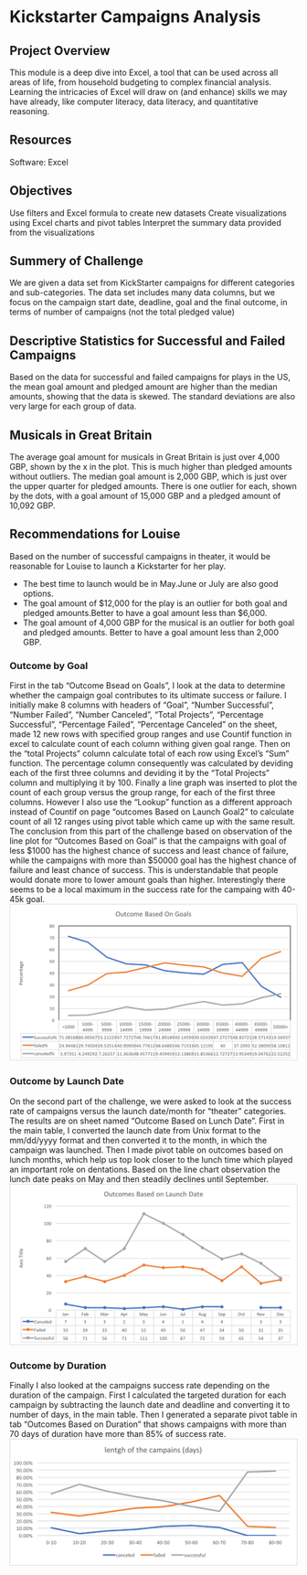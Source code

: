 # Kickstarter Campaigns Analysis

## Project Overview
This module is a deep dive into Excel, a tool that can be used across all areas of life, from household budgeting to complex financial analysis. Learning the intricacies of Excel will draw on (and enhance) skills we may have already, like computer literacy, data literacy, and quantitative reasoning.
## Resources
Software: Excel

## Objectives
Use filters and Excel formula to create new datasets
Create visualizations using Excel charts and pivot tables
Interpret the summary data provided from the visualizations

## Summery of Challenge
We are given a data set from KickStarter campaigns for different categories and sub-categories. The data set includes many data columns, but we focus on the campaign start date, deadline, goal and the final outcome, in terms of number of campaigns (not the total pledged value)


## Descriptive Statistics for Successful and Failed Campaigns
Based on the data for successful and failed campaigns for plays in the US, the mean goal amount and pledged amount are higher than the median amounts, showing that the data is skewed. The standard deviations are also very large for each group of data.

## Musicals in Great Britain
The average goal amount for musicals in Great Britain is just over 4,000 GBP, shown by the x in the plot. This is much higher than pledged amounts without outliers. The median goal amount is 2,000 GBP, which is just over the upper quarter for pledged amounts. There is one outlier for each, shown by the dots, with a goal amount of 15,000 GBP and a pledged amount of 10,092 GBP.
## Recommendations for Louise
Based on the number of successful campaigns in theater, it would be reasonable for Louise to launch a Kickstarter for her play.

- The best time to launch would be in May.June or July are also good options.
- The goal amount of $12,000 for the play is an outlier for both goal and pledged amounts.Better to have a goal amount less than $6,000.
- The goal amount of 4,000 GBP for the musical is an outlier for both goal and pledged amounts. Better to have a goal amount less than 2,000 GBP.


### Outcome by Goal
First in the tab “Outcome Bsead on Goals”, I look at the data to determine whether the campaign goal contributes to its ultimate success or failure. I initially make 8 columns with headers of “Goal”, “Number Successful”, “Number Failed”, “Number Canceled”, “Total Projects”, “Percentage Successful”, “Percentage Failed”, “Percentage Canceled” on the sheet, made 12 new rows with specified group ranges and use Countif function in excel to calculate count of each column withing given goal range. Then on the “total Projects” column calculate total of each row using Excel’s “Sum” function. The percentage column consequently was calculated by deviding each of the first three columns and deviding it by the “Total Projects” column and multiplying it by 100. Finally a line graph was inserted to plot the count of each group versus the group range, for each of the first three columns. 
However I also use the “Lookup” function as a different approach instead of Countif on page “outcomes Based on Launch Goal2” to calculate count of all 12 ranges using pivot table which came up with the same result. 
The conclusion from this part of the challenge based on observation of the line plot for “Outcomes Based on Goal” is that the campaigns with goal of less $1000 has the highest chance of success and least chance of failure, while the campaigns with more than $50000 goal has the highest chance of failure and least chance of success. This is understandable that people would donate more to lower amount goals than higher. Interestingly there seems to be a local maximum in the success rate for the campaing with 40-45k goal. 
![Outcome by Goal](https://github.com/hbostanchi/Challenge-1-UCB/blob/master/outcome%20based%20on%20goal.png)
### Outcome by Launch Date
On the second part of the challenge, we were asked to look at the success rate of campaigns versus the launch date/month for “theater” categories. The results are on sheet  named “Outcome Based on Lunch Date”. First in the main table, I converted the launch date from Unix format to the mm/dd/yyyy format and then converted it to the month, in which the campaign was launched. Then I made pivot table on outcomes based on lunch months, which help us top look closer to the lunch time which played an important role on dentations. Based on the line chart observation the lunch date peaks on May and then steadily declines until September. 
![Outcome by Launch Date](https://github.com/hbostanchi/Challenge-1-UCB/blob/master/outcome%20based%20on%20Launch%20date.png)
### Outcome by Duration
Finally I also looked at the campaigns success rate depending on the duration of the campaign. First I calculated the targeted duration for each campaign by subtracting the launch date and deadline and converting it to number of days, in the main table. Then I generated a separate pivot table in tab “Outcomes Based on Duration” that shows campaigns with more than 70 days of duration have more than 85% of success rate.  
![Outcome by Duration](https://github.com/hbostanchi/Challenge-1-UCB/blob/master/outcome%20based%20on%20duration.png)
